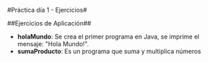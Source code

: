 #Práctica día 1 - Ejercicios#

##Ejercicios de Aplicación##
- **holaMundo**: Se crea el primer programa en Java, se imprime el mensaje: "Hola Mundo!".
- **sumaProducto**: Es un programa que suma y multiplica números